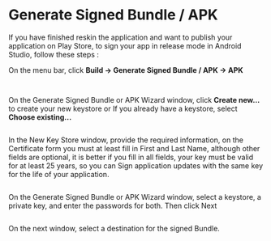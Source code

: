 # Generate Signed Bundle / APK

If you have finished reskin the application and want to publish your application on Play Store, to sign your app in release mode in Android Studio, follow these steps :

On the menu bar, click **Build → Generate Signed Bundle / APK → APK**

<figure><img src="https://solodroid.gitbook.io/~gitbook/image?url=https%3A%2F%2F2891416036-files.gitbook.io%2F%7E%2Ffiles%2Fv0%2Fb%2Fgitbook-x-prod.appspot.com%2Fo%2Fspaces%252Fi86x2ggRySum6oB03xV8%252Fuploads%252FqHCsFoowRJpPMJpWcjb2%252Fimage.png%3Falt%3Dmedia%26token%3Dba38e7ae-ab6e-4bba-a386-3d2d3cd34137&#x26;width=768&#x26;dpr=4&#x26;quality=100&#x26;sign=68dc724&#x26;sv=2" alt=""><figcaption></figcaption></figure>

<figure><img src="https://solodroid.gitbook.io/~gitbook/image?url=https%3A%2F%2F2891416036-files.gitbook.io%2F%7E%2Ffiles%2Fv0%2Fb%2Fgitbook-x-prod.appspot.com%2Fo%2Fspaces%252Fi86x2ggRySum6oB03xV8%252Fuploads%252FQaKINX4PUIlpU5w7PgH8%252Fimage.png%3Falt%3Dmedia%26token%3Dd7a48bcf-c587-4a60-a328-c2a329280324&#x26;width=768&#x26;dpr=4&#x26;quality=100&#x26;sign=b3532ec4&#x26;sv=2" alt=""><figcaption></figcaption></figure>

On the Generate Signed Bundle or APK Wizard window, click **Create new...** to create your new keystore or If you already have a keystore, select **Choose existing...**

<figure><img src="https://solodroid.gitbook.io/~gitbook/image?url=https%3A%2F%2F2891416036-files.gitbook.io%2F%7E%2Ffiles%2Fv0%2Fb%2Fgitbook-x-prod.appspot.com%2Fo%2Fspaces%252Fi86x2ggRySum6oB03xV8%252Fuploads%252FxhFp2wfbfNiwzh70lGvB%252Fimage.png%3Falt%3Dmedia%26token%3D1c9067d3-bef9-45e6-9bb7-fd7ae538db1b&#x26;width=768&#x26;dpr=4&#x26;quality=100&#x26;sign=47d3965&#x26;sv=2" alt=""><figcaption></figcaption></figure>

In the New Key Store window, provide the required information, on the Certificate form you must at least fill in First and Last Name, although other fields are optional, it is better if you fill in all fields, your key must be valid for at least 25 years, so you can Sign application updates with the same key for the life of your application.

<figure><img src="https://solodroid.gitbook.io/~gitbook/image?url=https%3A%2F%2F2891416036-files.gitbook.io%2F%7E%2Ffiles%2Fv0%2Fb%2Fgitbook-x-prod.appspot.com%2Fo%2Fspaces%252Fi86x2ggRySum6oB03xV8%252Fuploads%252FQoghob7p4zH2WofB2hvT%252Fimage.png%3Falt%3Dmedia%26token%3Dc6cd400c-60d9-4422-a4ec-8ad972bbd16e&#x26;width=768&#x26;dpr=4&#x26;quality=100&#x26;sign=dd5c319a&#x26;sv=2" alt=""><figcaption></figcaption></figure>

On the Generate Signed Bundle or APK Wizard window, select a keystore, a private key, and enter the passwords for both. Then click Next

<figure><img src="https://solodroid.gitbook.io/~gitbook/image?url=https%3A%2F%2F2891416036-files.gitbook.io%2F%7E%2Ffiles%2Fv0%2Fb%2Fgitbook-x-prod.appspot.com%2Fo%2Fspaces%252Fi86x2ggRySum6oB03xV8%252Fuploads%252FBjI6KpADLzocwtbWxxRN%252Fimage.png%3Falt%3Dmedia%26token%3De6b6b5a8-2bee-4e37-8c43-fd5efcc9ede7&#x26;width=768&#x26;dpr=4&#x26;quality=100&#x26;sign=85abc232&#x26;sv=2" alt=""><figcaption></figcaption></figure>

On the next window, select a destination for the signed Bundle.

<figure><img src="https://solodroid.gitbook.io/~gitbook/image?url=https%3A%2F%2F2891416036-files.gitbook.io%2F%7E%2Ffiles%2Fv0%2Fb%2Fgitbook-x-prod.appspot.com%2Fo%2Fspaces%252Fi86x2ggRySum6oB03xV8%252Fuploads%252FzHMAZkV0nmQzJ0PyE403%252Fimage.png%3Falt%3Dmedia%26token%3D631c7e6d-d37f-4ff6-bfb8-4b5819b36ed4&#x26;width=768&#x26;dpr=4&#x26;quality=100&#x26;sign=b4912247&#x26;sv=2" alt=""><figcaption></figcaption></figure>
